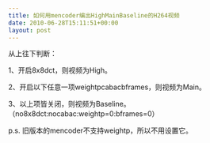 ```yaml
---
title: 如何用mencoder编出HighMainBaseline的H264视频
date: 2010-06-28T15:11:51+00:00
layout: post
---
```

从上往下判断：

1、开启8x8dct，则视频为High。
  
2、开启以下任意一项weightpcabacbframes，则视频为Main。
  
3、以上项皆关闭，则视频为Baseline。（no8x8dct:nocabac:weightp=0:bframes=0）

p.s. 旧版本的mencoder不支持weightp，所以不用设置它。
